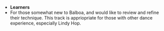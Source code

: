 * __Learners__
* For those somewhat new to Balboa, and would like to review and refine their technique. This track is appriopriate for those with other dance experience, especially Lindy Hop.
